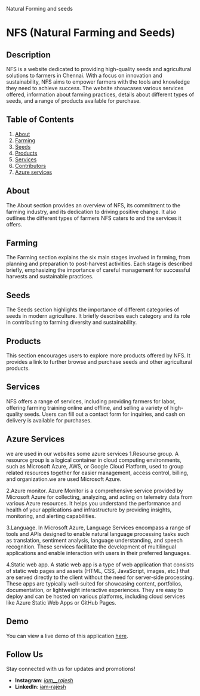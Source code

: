 Natural Forming and seeds
# NFS (Natural Farming and Seeds)

## Description
NFS is a website dedicated to providing high-quality seeds and agricultural solutions to farmers in Chennai. With a focus on innovation and sustainability, NFS aims to empower farmers with the tools and knowledge they need to achieve success. The website showcases various services offered, information about farming practices, details about different types of seeds, and a range of products available for purchase.

## Table of Contents
1. [About](#about)
2. [Farming](#farming)
3. [Seeds](#seeds)
4. [Products](#products)
5. [Services](#services)
6. [Contributors](#Contributors)
7. [Azure services](#Azureservices)

## About
The About section provides an overview of NFS, its commitment to the farming industry, and its dedication to driving positive change. It also outlines the different types of farmers NFS caters to and the services it offers.

## Farming
The Farming section explains the six main stages involved in farming, from planning and preparation to post-harvest activities. Each stage is described briefly, emphasizing the importance of careful management for successful harvests and sustainable practices.

## Seeds
The Seeds section highlights the importance of different categories of seeds in modern agriculture. It briefly describes each category and its role in contributing to farming diversity and sustainability.

## Products
This section encourages users to explore more products offered by NFS. It provides a link to further browse and purchase seeds and other agricultural products.

## Services
NFS offers a range of services, including providing farmers for labor, offering farming training online and offline, and selling a variety of high-quality seeds. Users can fill out a contact form for inquiries, and cash on delivery is available for purchases.

## Azure Services
we are used in our websites some azure services
1.Resourse group.
A resource group is a logical container in cloud computing environments, such as Microsoft Azure, AWS, or Google Cloud Platform, used to group related resources together for easier management, access control, billing, and organization.we are used Microsoft Azure.

2.Azure monitor.
Azure Monitor is a comprehensive service provided by Microsoft Azure for collecting, analyzing, and acting on telemetry data from various Azure resources. It helps you understand the performance and health of your applications and infrastructure by providing insights, monitoring, and alerting capabilities.

3.Language.
In Microsoft Azure, Language Services encompass a range of tools and APIs designed to enable natural language processing tasks such as translation, sentiment analysis, language understanding, and speech recognition. These services facilitate the development of multilingual applications and enable interaction with users in their preferred languages.

4.Static web app.
A static web app is a type of web application that consists of static web pages and assets (HTML, CSS, JavaScript, images, etc.) that are served directly to the client without the need for server-side processing. These apps are typically well-suited for showcasing content, portfolios, documentation, or lightweight interactive experiences. They are easy to deploy and can be hosted on various platforms, including cloud services like Azure Static Web Apps or GitHub Pages.

## Demo
You can view a live demo of this application [here](https://i-am-rajesh.github.io/E-commerce-Seed-selling-website/).

## Follow Us

Stay connected with us for updates and promotions!

- **Instagram**: [_iam__rajesh_](https://www.instagram.com/_iam__rajesh_/)
- **LinkedIn**: [iam-rajesh](https://www.linkedin.com/in/rajesh-2405-c/)
































































   
